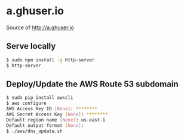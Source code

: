 # a.ghuser.io

Source of http://a.ghuser.io

## Serve locally

```bash
$ sudo npm install -g http-server
$ http-server
```

## Deploy/Update the AWS Route 53 subdomain

```bash
$ sudo pip install awscli
$ aws configure
AWS Access Key ID [None]: ********
AWS Secret Access Key [None]: ********
Default region name [None]: us-east-1
Default output format [None]:
$ ./aws/dns_update.sh
```
